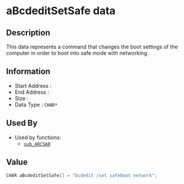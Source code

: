# aBcdeditSetSafe data

## Description

This data represents a command that changes the boot settings of the computer in order to boot into safe mode with networking.

## Information

* Start Address : 
* End Address : 
* Size : 
* Data Type : `CHAR*`

## Used By

* Used by functions:
  * [`sub_40C5A0`](sub_40C5A0.md)

## Value

```c
CHAR aBcdeditSetSafe[] = "bcdedit /set safeboot network";
```

